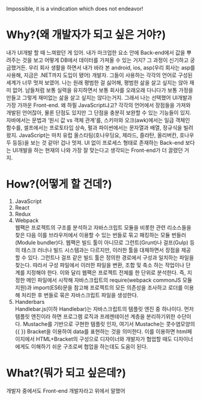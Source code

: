 Impossible, it is a vindication which does not endeavor!

# Why?(왜 개발자가 되고 싶은 거야?)

내가 UI개발 할 때 느껴왔던 게 있어.
내가 마크업한 요소 안에 Back-end에서 값을 뿌려주는 것을 보고 어떻게 DB에서 데이터를 가져올 수 있는 거지? 그 과정이 신기하고 궁금했거든.
우리 회사 생활을 하면서 내가 바라 본 android, ios, asp(우리 회사는 asp를 사용해, 지금은 .NET까지 도입이 됐어) 개발자. 그들이 사용하는 각각의 언어로 구성된 세계가 너무 멋져 보였어.
나는 원래 평범한 걸 싫어해, 평범한 삶을 살고 싶지는 않아 재미 없어. 남들처럼 보통 실력을 유지하면서 보통 회사를 오래오래 다니다가 보통 가정을 만들고 그렇게 재미없는 삶을 살고 싶지는 않다는거지.
그래서 나는 선택했어 UI개발과 가장 가까운 Front-end.
왜 하필 JavaScript냐고? 각각의 언어에서 장점들을 가져와 개발된 언어잖아, 물론 단점도 있지만 그 단점을 충분히 보완할 수 있는 기능들이 있지.
자바에서는 문법과 ‘원시 값 vs 객체 관계’를, 스키마와 오크(awk)에서는 일급 객체인 함수를, 셀프에서는 프로토타입 상속, 펄과 파이썬에서는 문자열과 배열, 정규식을 빌려왔지. JavaScript는 마치 유럽 올스타팀(호나우딩요, 제라드, 즐라탄, 올리버칸, 호나우두 등등)을 보는 것 같아! 겁나 멋져.
UI 없이 프로세스 형태로 존재하는 Back-end 보다는 UI개발을 하는 현재의 나와 가장 잘 맞는다고 생각되는 Front-end가 더 끌렸던 거지.


# How?(어떻게 할 건데?)

1. JavaScript
2. React
3. Redux
4. Webpack<br>
웹팩은 프로젝트의 구조를 분석하고 자바스크립트 모듈을 비롯한 관련 리소스들을 찾은 다음 이를 브라우저에서 이용할 수 있는 번들로 묶고 패킹하는 모듈 번들러(Module bundler)다.
웹팩은 빌드 툴이 아니므로 그런트(Grunt)나 걸프(Gulp) 등의 태스크 러너나 빌드 시스템과는 다르지만, 이러한 툴을 대체하면서 장점을 제공할 수 있다.
그런트나 걸프 같은 빌드 툴은 정의한 경로에서 구성과 일치하는 파일을 찾는다. 따라서 구성 파일에서 이러한 파일을 변환, 조합 및 축소 하는 작업이나 단계를 지정해야 한다.
이와 달리 웹팩은 프로젝트 전체를 한 단위로 분석한다. 즉, 지정한 메인 파일에서 시작해 자바스크립트의 require(webpack commonJS 모듈 지원)과 import(ES6)문을 참고해 프로젝트의 모든 의존성을 조사하고 로더를 이용해 처리한 후 번들로 묶은 자바스크립트 파일을 생성한다.
5. Handerbars<br>
Handlebar.js(이하 Handlebar)는 자바스크립트의 템플릿 엔진 중 하나이다. 먼저 템플릿 엔진이라 하면 프로그램 로직과 프레젠테이션 계층을 분리하기위한 수단이다.  Mustache를 기반으로 구현한 템플릿 인자, 여기서 Mustache는 콧수염모양의 {{ }} Bracket을 이용하여 data를 표현하는 것을 의미한다. 이를 이용하면 html페이지에서 HTML+Bracket의 구성으로 디자이너와 개발자가 협업할 때도 디자이너에게도 이해하기 쉬운 구조로써 협업을 하는데도 도움이 된다.


# What?(뭐가 되고 싶은데?)
개발자 중에서도 Front-end 개발자라고 위에서 말했어
